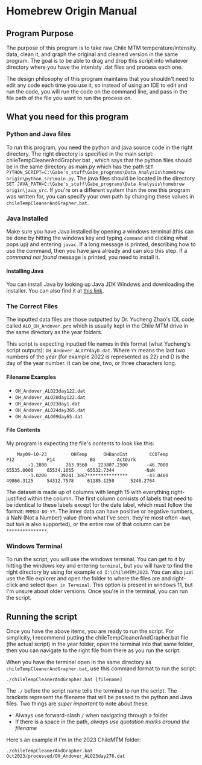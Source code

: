 # Homebrew Origin Manual

## Program Purpose

The purpose of this program is to take raw Chile MTM temperature/intensity data, clean it, and graph the original and cleaned version in the same program. The goal is to be able to drag and drop this script into whatever directory where you have the intenisty .dat files and process each one.

The design philosophy of this program maintains that you shouldn't need to edit any code each time you use it, so instead of using an IDE to edit and run the code, you will run the code on the command line, and pass in the file path of the file you want to run the process on.

## What you need for this program

### Python and Java files
To run this program, you need the python and java source code in the right directory. The right directory is specified in the main script: chileTempCleanerAndGrapher.bat , which says that the python files should be in the same directory as main.py which has the path `SET PYTHON_SCRIPT=C:\Gabe's_stuff\Gabe_programs\Data Analysis\homebrew origin\python_src\main.py`. The java files should be located in the directory `SET JAVA_PATH=C:\Gabe's_stuff\Gabe_programs\Data Analysis\homebrew origin\java_src`. If you're on a different system than the one this program was written for, you can specify your own path by changing these values in `chileTempCleanerAndGrapher.bat`.

### Java Installed
Make sure you have Java installed by opening a windows terminal (this can be done by hitting the windows key and typing `command` and clicking what pops up) and entering `javac`. If a long message is printed, describing how to use the command, then you have java already and can skip this step. If a *command not found* message is printed, you need to install it. 
#### Installing Java
You can install Java by looking up Java JDK Windows and downloading the installer. You can also find it at [this link](https://www.oracle.com/java/technologies/downloads/).

### The Correct Files
The inputted data files are those outputted by Dr. Yucheng Zhao's IDL code called `ALO_OH_Andover.pro` which is usually kept in the Chile MTM drive in the same directory as the year folders.

This script is expecting inputted file names in this format (what Yucheng's script outputs): `OH_Andover_ALOYYdayD.dat`. Where `YY` means the last two numbers of the year (for example 2022 is represented as 22) and D is the day of the year number. It can be one, two, or three characters long.
#### Filename Examples
* `OH_Andover_ALO23day122.dat`
* `OH_Andover_ALO20day122.dat`
* `OH_Andover_ALO23day1.dat`
* `OH_Andover_ALO24day365.dat`
* `OH_Andover_ALO09day65.dat`
#### File Contents
My program is expecting the file's contents to look like this:
```
    May09-10-23         OHTemp      OHBandInt        CCDTemp            P12            P14             BG        ActDark
        -1.2800       263.9560    223807.2500       -46.7000     65535.0000     65534.1055     65532.7344           -NaN
        -1.0200     39241.3867***************       -43.0400     49866.3125     54312.7578     61185.1250      5248.2764
```

The dataset is made up of columns with length 15 with everything right-justified within the column. The first column conisists of labels that need to be identical to these labels except for the date label, which must follow the format: `MMMDD-DD-YY`. The inner data can have positive or negative numbers, a NaN (Not a Number) value (from what I've seen, they're most often `-NaN`, but `NaN` is also supported), or the entire row of that column can be `***************`.

### Windows Terminal
To run the script, you will use the windows terminal. You can get to it by hitting the windows key and entering `terminal`, but you will have to find the right directory by using for example `cd I:\ChileMTM\2023`. You can also just use the file explorer and open the folder to where the files are and right-click and select `Open in Terminal`. This option is present in windows 11, but I'm unsure about older versions. Once you're in the terminal, you can run the script.

## Running the script
Once you have the above items, you are ready to run the script. For simplicity, I recommend putting the chileTempCleanerAndGrapher.bat file (the actual script) in the year folder, open the terminal into that same folder, then you can navigate to the right file from there as you run the script.

When you have the terminal open in the same directory as `chileTempCleanerAndGrapher.bat`, use this command format to run the script:

`./chileTempCleanerAndGrapher.bat [filename]`

The `./` before the script name tells the terminal to run the script. The brackets represent the filename that will be passed to the python and Java files. Two things are *super important* to note about these.
* Always use forward-slash `/` when navigating through a folder
* If there is a space in the path, *always use quotation marks around the filename*

Here's an example if I'm in the 2023 ChileMTM folder:

`./chileTempCleanerAndGrapher.bat Oct2023/processed/OH_Andover_ALO23day276.dat`

